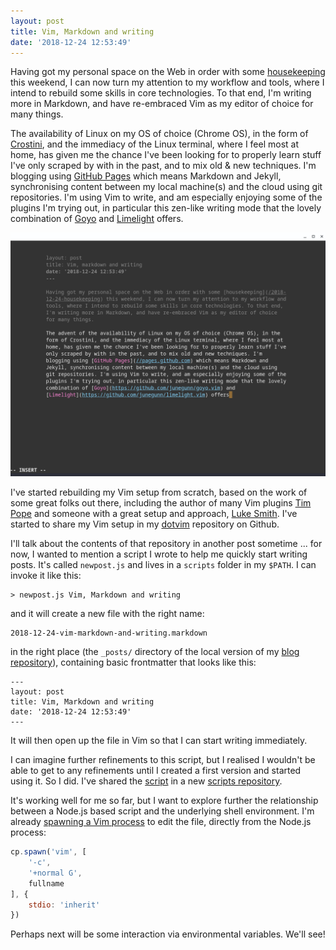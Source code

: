 ```yaml
---
layout: post
title: Vim, Markdown and writing
date: '2018-12-24 12:53:49'
---
```


Having got my personal space on the Web in order with some [housekeeping](/2018/12/24/housekeeping) this weekend, I can now turn my attention to my workflow and tools, where I intend to rebuild some skills in core technologies. To that end, I'm writing more in Markdown, and have re-embraced Vim as my editor of choice for many things.

The availability of Linux on my OS of choice (Chrome OS), in the form of [Crostini](https://www.reddit.com/r/Crostini/), and the immediacy of the Linux terminal, where I feel most at home, has given me the chance I've been looking for to properly learn stuff I've only scraped by with in the past, and to mix old & new techniques. I'm blogging using [GitHub Pages](//pages.github.com) which means Markdown and Jekyll, synchronising content between my local machine(s) and the cloud using git repositories. I'm using Vim to write, and am especially enjoying some of the plugins I'm trying out, in particular this zen-like writing mode that the lovely combination of [Goyo](https://github.com/junegunn/goyo.vim) and [Limelight](https://github.com/junegunn/limelight.vim) offers.

![Goyo and Limelight in action](/content/images/2018/12/goyo-limelight.png)

I've started rebuilding my Vim setup from scratch, based on the work of some great folks out there, including the author of many Vim plugins [Tim Pope](https://tpo.pe/) and someone with a great setup and approach, [Luke Smith](//lukesmith.xyz). I've started to share my Vim setup in my [dotvim](//github.com/qmacro/dotvim) repository on Github.

I'll talk about the contents of that repository in another post sometime ... for now, I wanted to mention a script I wrote to help me quickly start writing posts. It's called `newpost.js` and lives in a `scripts` folder in my `$PATH`. I can invoke it like this:

```
> newpost.js Vim, Markdown and writing
```

and it will create a new file with the right name:
```
2018-12-24-vim-markdown-and-writing.markdown
```
in the right place (the `_posts/` directory of the local version of my [blog repository](//github.com/qmacro/qmacro.github.io)), containing basic frontmatter that looks like this:

```
---
layout: post
title: Vim, Markdown and writing
date: '2018-12-24 12:53:49'
---
```

It will then open up the file in Vim so that I can start writing immediately.

I can imagine further refinements to this script, but I realised I wouldn't be able to get to any refinements until I created a first version and started using it. So I did. I've shared the [script](https://github.com/qmacro/scripts/blob/master/newpost.js) in a new [scripts repository](//github.com/qmacro/scripts).

It's working well for me so far, but I want to explore further the relationship between a Node.js based script and the underlying shell environment. I'm already [spawning a Vim process](https://github.com/qmacro/scripts/blob/d72a7df54a9bfbb65984b766dac19aa12b5da11c/newpost.js#L81-L90) to edit the file, directly from the Node.js process:

```javascript
cp.spawn('vim', [
	'-c',
	'+normal G',
	fullname
], {
	stdio: 'inherit'
})
```
Perhaps next will be some interaction via environmental variables. We'll see!
